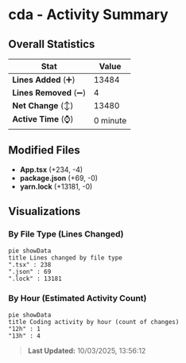 # cda - Activity Summary 

## Overall Statistics

| Stat                   | Value                                                             |
| ---------------------- | ----------------------------------------------------------------- |
| **Lines Added** (➕)   | 13484                                          |
| **Lines Removed** (➖) | 4                                        |
| **Net Change** (↕)    | 13480                |
| **Active Time** (⌚)   | 0 minute |


## Modified Files
- **App.tsx** (+234, -4)
- **package.json** (+69, -0)
- **yarn.lock** (+13181, -0)

## Visualizations

### By File Type (Lines Changed)

```mermaid
pie showData
title Lines changed by file type
".tsx" : 238
".json" : 69
".lock" : 13181
```

### By Hour (Estimated Activity Count)

```mermaid
pie showData
title Coding activity by hour (count of changes)
"12h" : 1
"13h" : 4
```


> **Last Updated:** 10/03/2025, 13:56:12